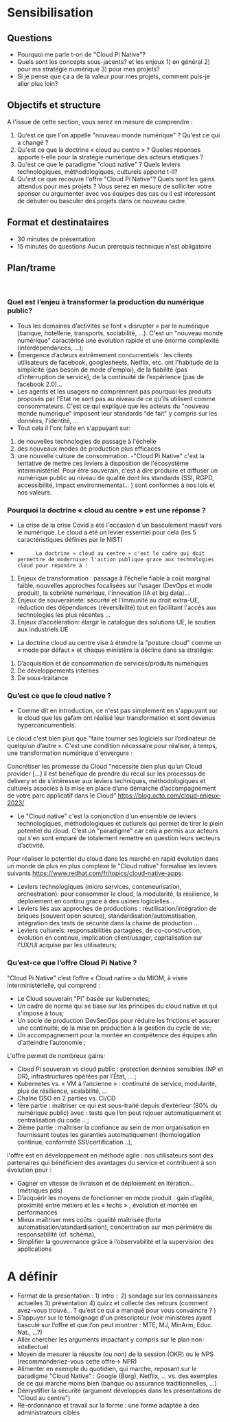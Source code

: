 
# Sensibilisation

## Questions
- Pourquoi me parle t-on de "Cloud Pi Native"?
- Quels sont les concepts sous-jacents? et les enjeux 1) en général 2) pour ma stratégie numérique 3) pour mes projets?
- Si je pense que ça a de la valeur pour mes projets, comment puis-je aller plus loin? 
 
## Objectifs et structure
A l'issue de cette section, vous serez en mesure de comprendre : 
1.	Qu’est ce que l'on appelle "nouveau monde numérique" ? Qu'est ce qui a changé ?
2.	Qu'est ce que la doctrine « cloud au centre » ? Quelles réponses apporte t-elle pour la stratégie numérique des acteurs étatiques ? 
3.	Qu'est ce que le paradigme "cloud native" ? Quels leviers technologiques, méthodologiques, culturels apporte t-il?
4.	Qu'est ce que recouvre l'offre "Cloud Pi Native"? Quels sont les gains attendus pour mes projets ?
Vous serez en mesure de solliciter votre sponsor ou argumenter avec vos équipes des cas ou il est interessant de débuter ou basculer des projets dans ce nouveau cadre.

## Format et destinataires
- 30 minutes de présentation
- 15 minutes de questions
Aucun prérequis technique n'est obligatoire

## Plan/trame 
 
### Quel est l’enjeu à transformer la production du numérique public?
- Tous les domaines d’activités se font « disrupter » par le numérique (banque, hotellerie, transports, sociabilité, ...). C'est un "nouveau monde numérique" caractérisé une évolution rapide et une énorme complexité (interdépendances, ...);
- Émergence d’acteurs extrêmement concurrentiels : les clients utilisateurs de facebook, googlesheets, Netflix, etc. ont l'habitude de la simplicité (pas besoin de mode d'emploi), de la fiabilité (pas d'interruption de service), de la continuité de l’expérience (pas de facebook 2.0)… 
- Les agents et les usagers ne comprennent pas pourquoi les produits proposés par l'Etat ne sont pas au niveau de ce qu’ils utilisent comme consommateurs. C'est ce qui explique que les acteurs du "nouveau monde numérique" imposent leur standards "de fait" y compris sur les données, l'identité, ...
- Tout cela il l'ont faite en s'appuyant sur: 
1) de nouvelles technologies de passage à l'échelle 
2) des nouveaux modes de production plus efficaces 
3) une nouvelle culture de consommation. 
-"Cloud Pi Native" c'est la tentative de mettre ces leviers à disposition de l'écosystème interministériel. Pour être souverain, c'est à dire produire et diffuser un numérique public au niveau de qualité dont les standards (SSI, RGPD, accessibilité, impact environnemental... ) sont conformes à nos lois et nos valeurs. 

### Pourquoi la doctrine « cloud au centre » est une réponse ? 
- La crise de la crise Covid a été l'occasion d'un basculement massif vers le numérique. Le cloud a été un levier essentiel pour cela (les 5 caractéristiques définies par le NIST)

-			La doctrine « cloud au centre » c'est le cadre qui doit permettre de moderniser l'action publique grace aux technologies cloud pour répondre à :
1) Enjeux de transformation : passage à l’échelle fiable à coût marginal faible, nouvelles approches focalisées sur l'usager (DevOps et mode produit), la sobriété numérique, l'innovation (IA et big data)... 
2) Enjeux de souveraineté: sécurité et l'immunité au droit extra-UE, réduction des dépendances (réversibilité) tout en facilitant l'accès aux technologies les plus récentes ...
3) Enjeux d’accélération: élargir le catalogue des solutions UE, le soutien aux industriels UE

- La doctrine cloud au centre vise à étendre la "posture cloud" comme un « mode par défaut » et chaque ministère la décline dans sa stratégie:
1) D’acquisition et de consommation de services/produits numériques
2) De développements internes
3) De sous-traitance 


### Qu’est ce que le cloud native ? 
- Comme dit en introduction, ce n'est pas simplement en s'appuyant sur le cloud que les gafam ont réalisé leur transformation et sont devenus hyperconcurrentiels. 


Le cloud c'est bien plus que "faire tourner ses logiciels sur l’ordinateur de quelqu’un d’autre ». C'est une condition nécessaire pour réaliser, à temps, une transformation numérique d'envergure :



Concrétiser les promesse du Cloud "nécessite bien plus qu’un Cloud provider [...] il est bénéfique de prendre du recul sur les processus de delivery et de s’intéresser aux leviers techniques, méthodologiques et culturels associés à la mise en place d’une démarche d’accompagnement de votre parc applicatif dans le Cloud" https://blog.octo.com/cloud-enjeux-2023/
- Le "Cloud native" c'est la conjonction d'un ensemble de leviers technologiques, méthodologiques et cutlurels qui permet de tirer le plein potentiel du cloud. C'est un "paradigme" car cela a permis aux acteurs qui s'en sont emparé de totalement remettre en question leurs secteurs d’activité. 

Pour réaliser le potentiel du cloud dans les marché en rapid évolution dans un monde de plus en plus complexe le "Cloud native" formalise les leviers suivants https://www.redhat.com/fr/topics/cloud-native-apps: 
- Leviers technologiques (micro services, conteneurisation, orchestration): pour consommer le cloud, la modularité, la résilience, le déploiement en continu grace à des usines logicielles...
- Leviers liés aux approches de productions : réutilisation/intégration de briques (souvent open source), standardisation/automatisation, intégration des tests de sécurité dans la chaine de production ...
-  Leviers culturels: responsabilitiés partagées, de co-construction, évolution en continue, implication client/usager, capitalisation sur l'UX/UI acquise par les utilisateurs;
 
### Qu’est-ce que l’offre Cloud Pi Native ?
"Cloud Pi Native" c’est l’offre « Cloud native » du MIOM, à visée interministérielle, qui comprend :
- Le Cloud souverain "Pi" basée sur kubernetes;
- Un cadre de norme qui se base sur les principes du cloud native et qui s'impose à tous;
-	Un socle de production DevSecOps pour réduire les frictions et assurer une continuité; de la mise en production à la gestion du cycle de vie;
-	Un accompagnement pour la montée en compétence des équipes afin d'atteindre l’autonomie ;

L'offre permet de nombreux gains: 
-	Cloud Pi souverain vs cloud public : protection données sensibles (NP et DR), infrastructures opérées par l’État, ... ; 
- Kubernetes vs. « VM à l’ancienne » : continuité de service, modularité, plus de résilience, scalabilité, ... 
- Chaîne DSO en 2 parties vs. CI/CD 
- 1ère partie : maîtriser ce qui est sous-traité depuis d’extérieur (80% du numérique public) avec : tests que l’on peut rejouer automatiquement et centralisation du code ...;
- 2ième partie : maîtriser la confiance au sein de mon organisation en fournissant toutes les garanties automatiquement (homologation continue, conformité SSI/certification ..), 

l'offre est en développement en méthode agile : nos utilisateurs sont des partenaires qui bénéficient des avantages du service et contribuent à son évolution pour :
- Gagner en vitesse de livraison et de déploiement en itération... (métriques pds)
- D’acquérir les moyens de fonctionner en mode produit : gain d’agilité, proximité entre métiers et les « techs » , évolution et montée en performances
- Mieux maîtriser mes coûts : qualité maîtrisée (forte automatisation/standardisation), concentration sur mon périmètre de responsabilité (cf. schéma), 
- Simplifier la gouvernance grâce à l’observabilité et la supervision des applications

# A définir
- Format de la présentation : 1) intro :  2) sondage sur les connaissances actuelles 3) présentation 4) quizz et collecte des retours (comment avez-vous trouvé... ? qu’est ce qui a manqué pour vous convaincre ? )
- S’appuyer sur le témoignage d'un prescripteur (voir ministères ayant basculé sur l’offre et que l’on peut montrer : MTE, MJ, MinArm, Educ. Nat., …?)
- Aller chercher les arguments impactant y compris sur le plan non-intellectuel
-	Moyen de mesurer la réussite (ou non) de la session (OKR) ou le NPS (recommanderiez-vous cette offre-> NPR)
-	Alimenter en exemple du quotidien, qui marche, reposant sur le paradigme "Cloud Native" : Google (Borg), Netflix, ... vs. des exemples de ce qui marche moins bien (banque ou assurance traditionnelles, ...)
-	Démystifier la sécurité (argument développés dans les présentations de "Cloud au centre")
-	Ré-ordonnance et travail sur la forme : une forme adaptée à des administrateurs cibles

 

